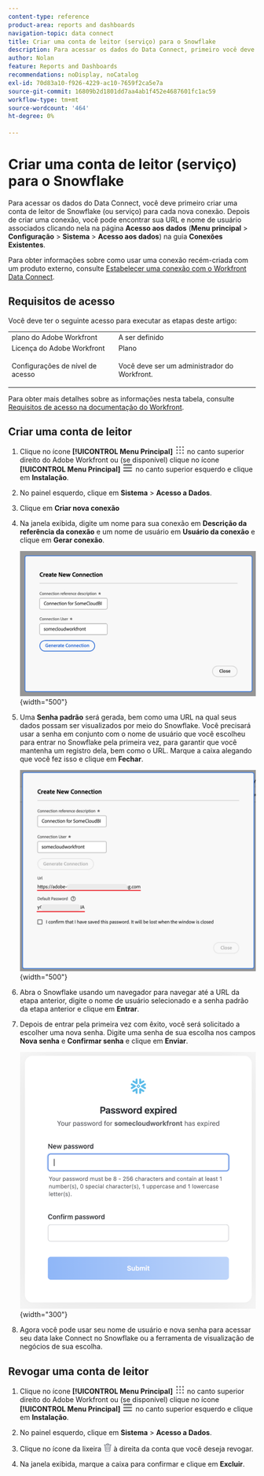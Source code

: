 ```yaml
---
content-type: reference
product-area: reports and dashboards
navigation-topic: data connect
title: Criar uma conta de leitor (serviço) para o Snowflake
description: Para acessar os dados do Data Connect, primeiro você deve criar uma conta de leitor de Snowflake.
author: Nolan
feature: Reports and Dashboards
recommendations: noDisplay, noCatalog
exl-id: 70d83a10-f926-4229-ac10-7659f2ca5e7a
source-git-commit: 16809b2d1801dd7aa4ab1f452e4687601fc1ac59
workflow-type: tm+mt
source-wordcount: '464'
ht-degree: 0%

---
```


# Criar uma conta de leitor (serviço) para o Snowflake

Para acessar os dados do Data Connect, você deve primeiro criar uma conta de leitor de Snowflake (ou serviço) para cada nova conexão. Depois de criar uma conexão, você pode encontrar sua URL e nome de usuário associados clicando nela na página **Acesso aos dados** (**Menu principal** > **Configuração** > **Sistema** > **Acesso aos dados**) na guia **Conexões Existentes**.

Para obter informações sobre como usar uma conexão recém-criada com um produto externo, consulte [Estabelecer uma conexão com o Workfront Data Connect](/help/quicksilver/reports-and-dashboards/data-lake/share-data-externally.md).

## Requisitos de acesso

Você deve ter o seguinte acesso para executar as etapas deste artigo:

<table style="table-layout:auto"> 
 <col> 
 <col> 
 <tbody> 
  <tr> 
   <td role="rowheader">plano do Adobe Workfront</td> 
   <td>A ser definido</td> 
  </tr> 
  <tr> 
   <td role="rowheader">Licença do Adobe Workfront</td> 
   <td>Plano</td> 
  </tr> 
  <tr> 
   <td role="rowheader">Configurações de nível de acesso</td> 
   <td> <p>Você deve ser um administrador do Workfront.</p></td> 
  </tr> 
 </tbody> 
</table>

Para obter mais detalhes sobre as informações nesta tabela, consulte [Requisitos de acesso na documentação do Workfront](/help/quicksilver/administration-and-setup/add-users/access-levels-and-object-permissions/access-level-requirements-in-documentation.md).

## Criar uma conta de leitor

1. Clique no ícone **[!UICONTROL Menu Principal]** ![Menu Principal](/help/_includes/assets/main-menu-icon.png) no canto superior direito do Adobe Workfront ou (se disponível) clique no ícone **[!UICONTROL Menu Principal]** ![Menu Principal](/help/_includes/assets/main-menu-icon-left-nav.png) no canto superior esquerdo e clique em **Instalação**.

1. No painel esquerdo, clique em **Sistema** > **Acesso a Dados**.

1. Clique em **Criar nova conexão**

1. Na janela exibida, digite um nome para sua conexão em **Descrição da referência da conexão** e um nome de usuário em **Usuário da conexão** e clique em **Gerar conexão**.

   ![Criar conta de leitor](/help/quicksilver/reports-and-dashboards/data-lake/assets/new-reader-connection.png) {width="500"}

1. Uma **Senha padrão** será gerada, bem como uma URL na qual seus dados possam ser visualizados por meio do Snowflake. Você precisará usar a senha em conjunto com o nome de usuário que você escolheu para entrar no Snowflake pela primeira vez, para garantir que você mantenha um registro dela, bem como o URL. Marque a caixa alegando que você fez isso e clique em **Fechar**.

   ![Senha da conta padrão](/help/quicksilver/reports-and-dashboards/data-lake/assets/default-password-reader-account.png) {width="500"}

1. Abra o Snowflake usando um navegador para navegar até a URL da etapa anterior, digite o nome de usuário selecionado e a senha padrão da etapa anterior e clique em **Entrar**.

1. Depois de entrar pela primeira vez com êxito, você será solicitado a escolher uma nova senha. Digite uma senha de sua escolha nos campos **Nova senha** e **Confirmar senha** e clique em **Enviar**.

   ![Redefinir senha de Snowflake](/help/quicksilver/reports-and-dashboards/data-lake/assets/reset-snowflake-password.png) {width="300"}

1. Agora você pode usar seu nome de usuário e nova senha para acessar seu data lake Connect no Snowflake ou a ferramenta de visualização de negócios de sua escolha.

## Revogar uma conta de leitor

1. Clique no ícone **[!UICONTROL Menu Principal]** ![Menu Principal](/help/_includes/assets/main-menu-icon.png) no canto superior direito do Adobe Workfront ou (se disponível) clique no ícone **[!UICONTROL Menu Principal]** ![Menu Principal](/help/_includes/assets/main-menu-icon-left-nav.png) no canto superior esquerdo e clique em **Instalação**.

1. No painel esquerdo, clique em **Sistema** > **Acesso a Dados**.

1. Clique no ícone da lixeira ![Ícone Excluir](/help/quicksilver/reports-and-dashboards/data-lake/assets/delete.png) à direita da conta que você deseja revogar.

1. Na janela exibida, marque a caixa para confirmar e clique em **Excluir**.
